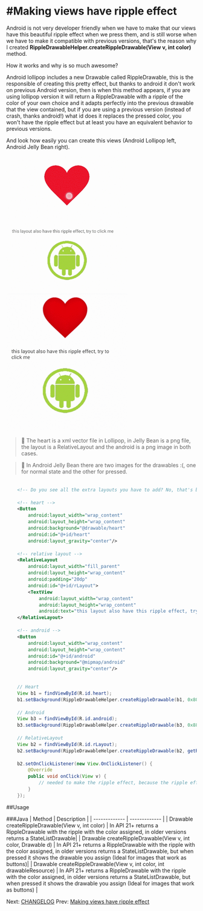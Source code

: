 #Making views have ripple effect
================================

Android is not very developer friendly when we have to make that our views have this beautiful ripple effect when we press them, and is still worse when we have to make it compatible with previous versions, that's the reason why I created **RippleDrawableHelper.createRippleDrawable(View v, int color)** method.

How it works and why is so much awesome?

Android lollipop includes a new Drawable called RippleDrawable, this is the responsible of creating this pretty effect, but thanks to android it don't work on previous Android version, then is when this method appears, if you are using lollipop version it will return a RippleDrawable with a ripple of the color of your own choice and it adapts perfectly into the previous drawable that the view contained, but if you are using a previous version (instead of crash, thanks android!) what id does it replaces the pressed color, you won't have the ripple effect but at least you have an equivalent behavior to previous versions.

And look how easily you can create this views (Android Lollipop left, Android Jelly Bean right).

[![Lollipop](img/DrawableHelperV212.gif)](demo)[![JellyBean](img/DrawableHelperV162.gif)](demo)

> **:paperclip:** The heart is a xml vector file in Lollipop, in Jelly Bean is a png file, the layout is a RelativeLayout and the android is a png image in both cases.

> **:paperclip:** In Android Jelly Bean there are two images for the drawables :(, one for normal state and the other for pressed.


```xml

	<!-- Do you see all the extra layouts you have to add? No, that's because you don't need to create, and the code doesn't add any. -->

	<!-- heart -->
	<Button
        android:layout_width="wrap_content"
        android:layout_height="wrap_content"
        android:background="@drawable/heart"
        android:id="@+id/heart"
        android:layout_gravity="center"/>

    <!-- relative layout -->
    <RelativeLayout
        android:layout_width="fill_parent"
        android:layout_height="wrap_content"
        android:padding="20dp"
        android:id="@+id/rLayout">
        <TextView
            android:layout_width="wrap_content"
            android:layout_height="wrap_content"
            android:text="this layout also have this ripple effect, try to click me"/>
    </RelativeLayout>

    <!-- android -->
    <Button
        android:layout_width="wrap_content"
        android:layout_height="wrap_content"
        android:id="@+id/android"
        android:background="@mipmap/android"
        android:layout_gravity="center"/>
```

```java

	// Heart
	View b1 = findViewById(R.id.heart);
    b1.setBackground(RippleDrawableHelper.createRippleDrawable(b1, 0x80ffffff, R.mipmap.heart_dark));

    // Android
    View b3 = findViewById(R.id.android);
    b3.setBackground(RippleDrawableHelper.createRippleDrawable(b3, 0x88000000, R.mipmap.android_dark));

    // RelativeLayout
    View b2 = findViewById(R.id.rLayout);
    b2.setBackground(RippleDrawableHelper.createRippleDrawable(b2, getResources().getColor(android.R.color.holo_green_light)));

    b2.setOnClickListener(new View.OnClickListener() {
        @Override
        public void onClick(View v) {
            // needed to make the ripple effect, because the ripple effect is triguered once it has attached a ClickListener o TouchListener
        }
    });
```

##Usage

###Java
| Method  | Description |
| ------------- | ------------- |
| Drawable createRippleDrawable(View v, int color)  | In API 21+ returns a RippleDrawable with the ripple with the color assigned, in older versions returns a StateListDrawable|
| Drawable createRippleDrawable(View v, int color, Drawable d)  | In API 21+ returns a RippleDrawable with the ripple with the color assigned, in older versions returns a StateListDrawable, but when pressed it shows the drawable you assign (Ideal for images that work as buttons)|
| Drawable createRippleDrawable(View v, int color, int drawableResource)  | In API 21+ returns a RippleDrawable with the ripple with the color assigned, in older versions returns a StateListDrawable, but when pressed it shows the drawable you assign (Ideal for images that work as buttons) |


Next: [CHANGELOG](../Changelog.md)
Prev: [Making views have ripple effect](RippleDrawableHelper.md)
